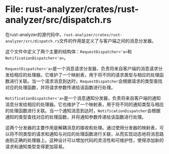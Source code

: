 # File: rust-analyzer/crates/rust-analyzer/src/dispatch.rs

在rust-analyzer的源代码中，`rust-analyzer/crates/rust-analyzer/src/dispatch.rs`文件的作用是定义了与客户端之间的消息分发器。

这个文件中定义了两个主要的结构体：`RequestDispatcher<'a>`和`NotificationDispatcher<'a>`。

`RequestDispatcher<'a>`是一个消息请求分发器，负责将来自客户端的消息请求分发给相应的处理器。它维护了一个映射表，用于将不同的请求类型与相应的处理函数进行关联。当一个请求消息到达时，`RequestDispatcher`会根据请求的类型查找对应的处理函数，并将请求参数传递给该函数进行处理。

`NotificationDispatcher<'a>`是一个消息通知分发器，负责将来自客户端的通知消息分发给相应的处理器。它也维护了一个映射表，用于将不同的通知类型与相应的处理函数进行关联。当一个通知消息到达时，`NotificationDispatcher`会根据通知的类型查找对应的处理函数，并将通知参数传递给该函数进行处理。

这两个分发器的主要作用是解耦消息的接收和处理。通过使用分发器的映射表，可以将不同类型的请求和通知与对应的处理函数进行关联，从而实现动态地将消息路由到正确的处理器上。这种设计可以增加代码的灵活性和可维护性，使得添加新的请求和通知类型变得更加容易。

